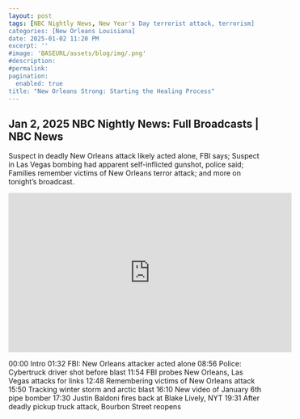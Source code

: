 ```yaml
---
layout: post
tags: [NBC Nightly News, New Year's Day terrorist attack, terrorism]
categories: [New Orleans Louisiana]
date: 2025-01-02 11:20 PM
excerpt: ''
#image: 'BASEURL/assets/blog/img/.png'
#description:
#permalink:
pagination: 
  enabled: true
title: "New Orleans Strong: Starting the Healing Process"
---
```



## Jan 2, 2025  NBC Nightly News: Full Broadcasts | NBC News

Suspect in deadly New Orleans attack likely acted alone, FBI says; Suspect in Las Vegas bombing had apparent self-inflicted gunshot, police said; Families remember victims of New Orleans terror attack; and more on tonight’s broadcast.

<iframe width="560" height="315" src="https://www.youtube.com/embed/vNg24sWxzKs?si=bHK_L_Ir1PlcuGxj&amp;start=1163" title="YouTube video player" frameborder="0" allow="accelerometer; autoplay; clipboard-write; encrypted-media; gyroscope; picture-in-picture; web-share" referrerpolicy="strict-origin-when-cross-origin" allowfullscreen></iframe>

00:00 Intro
01:32 FBI: New Orleans attacker acted alone
08:56 Police: Cybertruck driver shot before blast
11:54 FBI probes New Orleans, Las Vegas attacks for links
12:48 Remembering victims of New Orleans attack
15:50 Tracking winter storm and arctic blast
16:10 New video of January 6th pipe bomber
17:30 Justin Baldoni fires back at Blake Lively, NYT
19:31 After deadly pickup truck attack, Bourbon Street reopens
